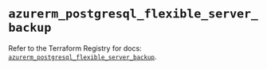 # `azurerm_postgresql_flexible_server_backup`

Refer to the Terraform Registry for docs: [`azurerm_postgresql_flexible_server_backup`](https://registry.terraform.io/providers/hashicorp/azurerm/4.46.0/docs/resources/postgresql_flexible_server_backup).
